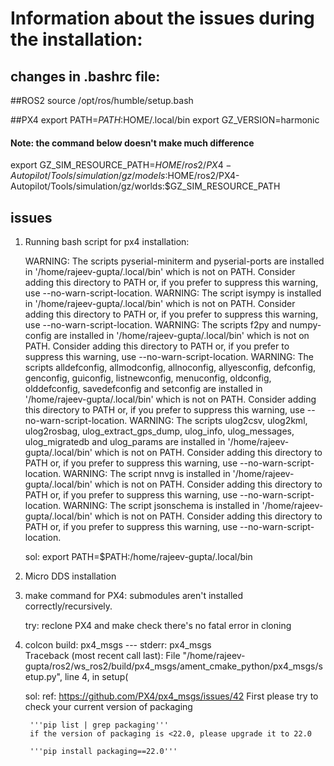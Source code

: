 # Information about the issues during the installation:

## changes in .bashrc file:
##ROS2
source /opt/ros/humble/setup.bash


##PX4
export PATH=$PATH:$HOME/.local/bin
export GZ_VERSION=harmonic

#### Note: the command below doesn't make much difference 
export GZ_SIM_RESOURCE_PATH=$HOME/ros2/PX4-Autopilot/Tools/simulation/gz/models:$HOME/ros2/PX4-Autopilot/Tools/simulation/gz/worlds:$GZ_SIM_RESOURCE_PATH





## issues

1. Running bash script for px4 installation:

    WARNING: The scripts pyserial-miniterm and pyserial-ports are installed in '/home/rajeev-gupta/.local/bin' which is not on PATH.
    Consider adding this directory to PATH or, if you prefer to suppress this warning, use --no-warn-script-location.
    WARNING: The script isympy is installed in '/home/rajeev-gupta/.local/bin' which is not on PATH.
    Consider adding this directory to PATH or, if you prefer to suppress this warning, use --no-warn-script-location.
    WARNING: The scripts f2py and numpy-config are installed in '/home/rajeev-gupta/.local/bin' which is not on PATH.
    Consider adding this directory to PATH or, if you prefer to suppress this warning, use --no-warn-script-location.
    WARNING: The scripts alldefconfig, allmodconfig, allnoconfig, allyesconfig, defconfig, genconfig, guiconfig, listnewconfig, menuconfig, oldconfig, olddefconfig, savedefconfig and setconfig are installed in '/home/rajeev-gupta/.local/bin' which is not on PATH.
    Consider adding this directory to PATH or, if you prefer to suppress this warning, use --no-warn-script-location.
    WARNING: The scripts ulog2csv, ulog2kml, ulog2rosbag, ulog_extract_gps_dump, ulog_info, ulog_messages, ulog_migratedb and ulog_params are installed in '/home/rajeev-gupta/.local/bin' which is not on PATH.
    Consider adding this directory to PATH or, if you prefer to suppress this warning, use --no-warn-script-location.
    WARNING: The script nnvg is installed in '/home/rajeev-gupta/.local/bin' which is not on PATH.
    Consider adding this directory to PATH or, if you prefer to suppress this warning, use --no-warn-script-location.
    WARNING: The script jsonschema is installed in '/home/rajeev-gupta/.local/bin' which is not on PATH.
    Consider adding this directory to PATH or, if you prefer to suppress this warning, use --no-warn-script-location.

    sol: 
    export PATH=$PATH:/home/rajeev-gupta/.local/bin

2. Micro DDS installation

    <!-- CMake Warning (dev) at /usr/share/cmake-3.22/Modules/FindPackageHandleStandardArgs.cmake:438 (message):
      The package name passed to `find_package_handle_standard_args` (tinyxml2)
      does not match the name of the calling package (TinyXML2).  This can lead
      to problems in calling code that expects `find_package` result variables
      (e.g., `_FOUND`) to follow a certain pattern.
    Call Stack (most recent call first):
      cmake/modules/FindTinyXML2.cmake:40 (find_package_handle_standard_args)
      build/temp_install/fastdds-3.1/share/fastdds/cmake/fastdds-config.cmake:51 (find_package)
      CMakeLists.txt:153 (find_package)
    This warning is for project developers.  Use -Wno-dev to suppress it. -->


3. make command for PX4:
    submodules aren't installed correctly/recursively. 

    try: 
        reclone PX4 and make
        check there's no fatal error in cloning 

4. colcon build: px4_msgs
    --- stderr: px4_msgs                               
    Traceback (most recent call last):
      File "/home/rajeev-gupta/ros2/ws_ros2/build/px4_msgs/ament_cmake_python/px4_msgs/setup.py", line 4, in <module>
        setup(


    sol: 
        ref: https://github.com/PX4/px4_msgs/issues/42
        First please try to check your current version of packaging

        '''pip list | grep packaging'''
        if the version of packaging is <22.0, please upgrade it to 22.0

        '''pip install packaging==22.0'''



        

